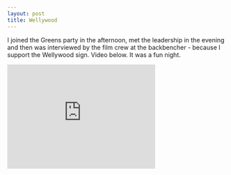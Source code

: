 ```yaml
---
layout: post
title: Wellywood
---
```


I joined the Greens party in the afternoon, met the leadership in the evening and then was interviewed by the film crew at the backbencher - because I support the Wellywood sign. Video below. It was a fun night. 

<iframe width="340" height="240" src="http://www.youtube.com/embed/UFlYBjdTHCM" frameborder="0" allowfullscreen="true">&nbsp;</iframe>
